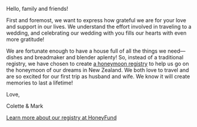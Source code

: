 ---
---


Hello, family and friends!

First and foremost, we want to express how grateful we are for your love and support in our lives. We understand the effort involved in traveling to a wedding, and celebrating our wedding with you fills our hearts with even more gratitude!

We are fortunate enough to have a house full of all the things we need—dishes and breadmaker and blender aplenty! So, instead of a traditional registry, we have chosen to create [a honeymoon registry](https://www.honeyfund.com/wedding/therewillbepie2016) to help us go on the honeymoon of our dreams in New Zealand. We both love to travel and are so excited for our first trip as husband and wife. We know it will create memories to last a lifetime!

Love,

Colette & Mark

[Learn more about our registry at HoneyFund](https://www.honeyfund.com/wedding/therewillbepie2016)
